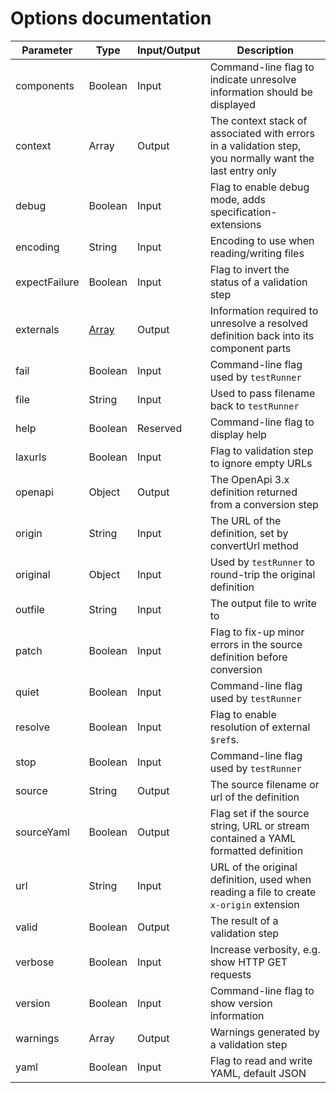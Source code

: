 # Options documentation

Parameter|Type|Input/Output|Description
|---|---|---|---|
components|Boolean|Input|Command-line flag to indicate unresolve information should be displayed
context|Array|Output|The context stack of associated with errors in a validation step, you normally want the last entry only
debug|Boolean|Input|Flag to enable debug mode, adds specification-extensions
encoding|String|Input|Encoding to use when reading/writing files
expectFailure|Boolean|Input|Flag to invert the status of a validation step
externals|[Array](externals.md)|Output|Information required to unresolve a resolved definition back into its component parts
fail|Boolean|Input|Command-line flag used by `testRunner`
file|String|Input|Used to pass filename back to `testRunner`
help|Boolean|Reserved|Command-line flag to display help
laxurls|Boolean|Input|Flag to validation step to ignore empty URLs
openapi|Object|Output|The OpenApi 3.x definition returned from a conversion step
origin|String|Input|The URL of the definition, set by convertUrl method
original|Object|Input|Used by `testRunner` to round-trip the original definition
outfile|String|Input|The output file to write to
patch|Boolean|Input|Flag to fix-up minor errors in the source definition before conversion
quiet|Boolean|Input|Command-line flag used by `testRunner`
resolve|Boolean|Input|Flag to enable resolution of external `$ref`s.
stop|Boolean|Input|Command-line flag used by `testRunner`
source|String|Output|The source filename or url of the definition
sourceYaml|Boolean|Output|Flag set if the source string, URL or stream contained a YAML formatted definition
url|String|Input|URL of the original definition, used when reading a file to create `x-origin` extension 
valid|Boolean|Output|The result of a validation step
verbose|Boolean|Input|Increase verbosity, e.g. show HTTP GET requests
version|Boolean|Input|Command-line flag to show version information
warnings|Array|Output|Warnings generated by a validation step
yaml|Boolean|Input|Flag to read and write YAML, default JSON
